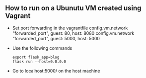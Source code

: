 ## How to run on a Ubunutu VM created using Vagrant 
- Set port forwarding in the vagrantfile
  config.vm.network "forwarded_port", guest: 80, host: 8080
  config.vm.network "forwarded_port", guest: 5000, host: 5000
  
- Use the following commands
	```
	export flask_app=blog 
	flask run --host=0.0.0.0
	```	

- Go to localhost:5000/ on the host machine
